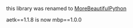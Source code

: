 this library was renamed to [MoreBeautifulPython](https://github.com/sudongqi/MoreBeautifulPython)

aetk==1.1.8 is now mbp==1.0.0
  







